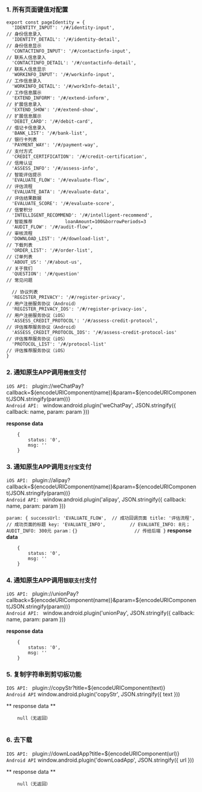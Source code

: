 ### 1. 所有页面键值对配置

```
export const pageIdentity = {
  'IDENTITY_INPUT': '/#/identity-input',                              // 身份信息录入
  'IDENTITY_DETAIL': '/#/identity-detail',                            // 身份信息显示
  'CONTACTINFO_INPUT': '/#/contactinfo-input',                        // 联系人信息录入
  'CONTACTINFO_DETAIL': '/#/contactinfo-detail',                      // 联系人信息显示
  'WORKINFO_INPUT': '/#/workinfo-input',                              // 工作信息录入
  'WORKINFO_DETAIL': '/#/workInfo-detail',                            // 工作信息展示
  'EXTEND_INFORM': '/#/extend-inform',                                // 扩展信息录入
  'EXTEND_SHOW': '/#/extend-show',                                    // 扩展信息展示
  'DEBIT_CARD': '/#/debit-card',                                      // 借记卡信息录入
  'BANK_LIST': '/#/bank-list',                                        // 银行卡列表
  'PAYMENT_WAY': '/#/payment-way',                                    // 支付方式
  'CREDIT_CERTIFICATION': '/#/credit-certification',                  // 信用认证
  'ASSESS_INFO': '/#/assess-info',                                    // 智能评估提示   
  'EVALUATE_FLOW': '/#/evaluate-flow',                                // 评估流程
  'EVALUATE_DATA': '/#/evaluate-data',                                // 评估结果数据
  'EVALUATE_SCORE': '/#/evaluate-score',                              // 信誉积分
  'INTELLIGENT_RECOMMEND': '/#/intelligent-recommend',                // 智能推荐            loanAmount=100&borrowPeriods=3
  'AUDIT_FLOW': '/#/audit-flow',                                      // 审核流程
  'DOWNLOAD_LIST': '/#/download-list',                                // 下载列表
  'ORDER_LIST': '/#/order-list',                                      // 订单列表
  'ABOUT_US': '/#/about-us',                                          // 关于我们
  'QUESTION': '/#/question'                                           // 常见问题
  
  // 协议列表
  'REGISTER_PRIVACY': '/#/register-privacy',                          // 用户注册服务协议（Android）
  'REGISTER_PRIVACY_IOS': '/#/register-privacy-ios',                  // 用户注册服务协议（iOS）
  'ASSESS_CREDIT_PROTOCOL': '/#/assess-credit-protocol',              // 评估推荐服务协议（Android）
  'ASSESS_CREDIT_PROTOCOL_IOS': '/#/assess-credit-protocol-ios'       // 评估推荐服务协议（iOS）
  'PROTOCOL_LIST': '/#/protocol-list'                                 // 评估推荐服务协议（iOS）
}

```

### 2. 通知原生APP调用`微信`支付
`iOS API: ` plugin://weChatPay?callback=${encodeURIComponent(name)}&param=${encodeURIComponent(JSON.stringify(param))}              
`Android API: `  window.android.plugin('weChatPay', JSON.stringify({ callback: name, param: param }))

**response data**

```
    {
        status: '0',
        msg: ''
    }
```

### 3. 通知原生APP调用`支付宝`支付
`iOS API: ` plugin://alipay?callback=${encodeURIComponent(name)}&param=${encodeURIComponent(JSON.stringify(param))}           
`Android API: ` window.android.plugin('alipay', JSON.stringify({ callback: name, param: param }))         

`
param: {
    successUrl: 'EVALUATE_FLOW',  // 成功回调页面
    title: '评估流程',            // 成功页面的标题
    key: 'EVALUATE_INFO',         // EVALUATE_INFO: 8元；AUDIT_INFO: 300元
    param：{}                     // 传给后端
}
`
**response data**

```
    {
        status: '0',
        msg: ''
    }
```

### 4. 通知原生APP调用`银联支付`支付
`iOS API: `     plugin://unionPay?callback=${encodeURIComponent(name)}&param=${encodeURIComponent(JSON.stringify(param))}            
`Android API: ` window.android.plugin('unionPay', JSON.stringify({ callback: name, param: param }))

**response data**

```
    {
        status: '0',
        msg: ''
    }
```



###  5. 复制字符串到剪切板功能

`IOS API: `  plugin://copyStr?title=${encodeURIComponent(text)}      
`Android API`  window.android.plugin('copyStr', JSON.stringify({ text }))

** response data **

```
    null（无返回）
    
```

###  6. 去下载

`IOS API: `  plugin://downLoadApp?title=${encodeURIComponent(url)}      
`Android API`  window.android.plugin('downLoadApp', JSON.stringify({ url }))

** response data **

```
    null（无返回）
    
